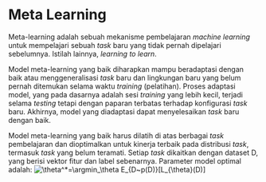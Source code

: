 # Meta Learning

Meta-learning adalah sebuah mekanisme pembelajaran *machine learning* untuk mempelajari sebuah *task* baru yang tidak pernah dipelajari sebelumnya. Istilah lainnya, *learning to learn*.

Model meta-learning yang baik diharapkan mampu beradaptasi dengan baik atau menggeneralisasi *task*  baru dan lingkungan baru yang belum pernah ditemukan selama waktu *training* (pelatihan). Proses adaptasi model, yang pada dasarnya adalah sesi *training* yang lebih kecil, terjadi selama *testing* tetapi dengan paparan terbatas terhadap konfigurasi *task* baru. Akhirnya, model yang diadaptasi dapat menyelesaikan *task* baru dengan baik.

Model meta-learning yang baik harus dilatih di atas berbagai *task* pembelajaran dan dioptimalkan untuk kinerja terbaik pada distribusi *task*, termasuk *task* yang belum teramati. Setiap *task* dikaitkan dengan dataset D, yang berisi vektor fitur dan label sebenarnya. Parameter model optimal adalah:
![\theta^*=\argmin_\theta E_{D~p(D)}\[L_{\theta}(D)\]](https://render.githubusercontent.com/render/math?math=%5Ctheta%3D%5Cargmin_%5Ctheta%20E_%7BD~p(D)%7D%5BL_%7B%5Ctheta%7D(D)%5D)
